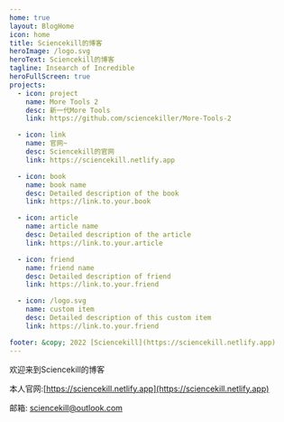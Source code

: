 ```yaml
---
home: true
layout: BlogHome
icon: home
title: Sciencekill的博客
heroImage: /logo.svg
heroText: Sciencekill的博客
tagline: Insearch of Incredible
heroFullScreen: true
projects:
  - icon: project
    name: More Tools 2
    desc: 新一代More Tools
    link: https://github.com/sciencekiller/More-Tools-2

  - icon: link
    name: 官网~
    desc: Sciencekill的官网
    link: https://sciencekill.netlify.app

  - icon: book
    name: book name
    desc: Detailed description of the book
    link: https://link.to.your.book

  - icon: article
    name: article name
    desc: Detailed description of the article
    link: https://link.to.your.article

  - icon: friend
    name: friend name
    desc: Detailed description of friend
    link: https://link.to.your.friend

  - icon: /logo.svg
    name: custom item
    desc: Detailed description of this custom item
    link: https://link.to.your.friend

footer: &copy; 2022 [Sciencekill](https://sciencekill.netlify.app)
---
```


欢迎来到Sciencekill的博客

本人官网:[https://sciencekill.netlify.app](https://sciencekill.netlify.app)

邮箱: sciencekill@outlook.com


